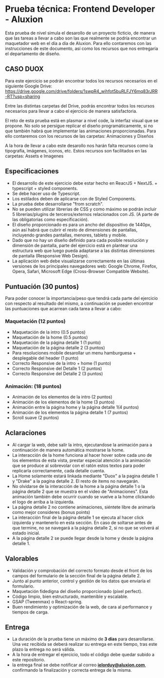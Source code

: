 # Prueba técnica: Frontend Developer - Aluxion 

Esta prueba de nivel simula el desarollo de un proyecto ficticio, de manera que las tareas a llevar a cabo son las que realmente se podría encontrar un maquetador web en el día a día de Aluxion.
Para ello contaremos con las instrucciones de este documento, así como los recursos que nos entregaría el departamento de diseño.

## CASO DUOX 

Para este ejercicio se podrán encontrar todos los recursos necesarios en el siguiente Google Drive:
https://drive.google.com/drive/folders/1swpR4_wihfot5buRLFJY6mq83rJRR-RT?usp=sharing

Entre las distintas carpetas del Drive, podrás encontrar todos los recursos necesarios para llevar a cabo el ejercicio de manera satisfactoria.

El reto de esta prueba está en plasmar a nivel code, la interfaz visual que se propone. No solo se persigue replicar el diseño programáticamente, si no que también habrá que implementar las animaciones proporcionadas.
Para ello contaremos con los recursos de las carpetas: Animaciones y Diseños

A la hora de llevar a cabo este desarollo nos harán falta recursos como la tipografía, imágenes, iconos, etc. Estos recursos son facilitados en las carpetas: Assets e Imagenes


## Especificaciones 
- El desarrollo de este ejercicio debe estar hecho en ReacrJS + NextJS. + typescript + styled components.
- Se debe hacer uso de Typescript.
- Los estilados deben de aplicarse con de Styled Components.
- La prueba debe desarrollarse "from scratch".
- No se pueden utilizar librerias de CSS y como máximo se podrán incluir 5 librerías/plugins de terceros/externos relacionados con JS. (A parte de las obligatorias como especificación).
- El diseño proporcionado es para un ancho del dispositivo de 1440px, aún así habrá que cubrir el resto de dimensiones de pantallas, incluyendo grandes pantallas, menores, tablets y mobile.
- Dado que no hay un diseño definido para cada posible resolución y dimensión de pantalla, parte del ejercicio está en plantear una estructura web que luego pueda adaptarse a las distintas dimensiones de pantalla (Responsive Web Design).
- La aplicación web debe visualizarse correctamente en las últimas versiones de los principales navegadores web: Google Chrome, Firefox, Opera, Safari, Microsoft Edge (Cross-Browser Compatible Website).


## Puntuación (30 puntos)

Para poder conocer la importancia/peso que tendrá cada parte del ejercicio con respecto al resultado del mismo, a continuación se pueden encontrar las puntuaciones que acarrean cada tarea a llevar a cabo:

### Maquetación (12 puntos)
- Maquetación de la intro (0.5 puntos)
- Maquetación de la home (0.5 puntos)
- Maquetación de la página detalle 1 (1 punto)
- Maquetación de la página detalle 2 (3 puntos)
- Para resoluciones mobile desarollar un menu hamburguesa + desplegable del header (1 punto)
- Correcto Responsive de la intro + home (1 punto)
- Correcto Responsive del Detalle 1 (2 puntos)
- Correcto Responsive del Detalle 2 (3 puntos)


### Animación: (18 puntos)
- Animación de los elementos de la intro (2 puntos)
- Animación de los elementos de la home (3 puntos)
- Animación entre la página home y la página detalle 1(4 puntos)
- Animación de los elementos la página detalle 1 (7 puntos)
- Scroll suave (2 puntos)


## Aclaraciones
- Al cargar la web, debe salir la intro, ejecutandose la animación para a continuación de manera automática mostrarse la home.
- La interacción de la home funciona al hacer hover sobre cada uno de los elementos de esta vista, prestar especial atención a la animación que se produce al sobrevolar con el ratón estos textos para poder replicarla correctamente, cada detalle cuenta.
- La Home solamente estará linkada mediante "Duox" a la pagina detalle 1 y "Drake" a la pagina detalle 2. El resto de items no navegarán.
- No olvidarse de la interacción de la home a la página detalle 1 o la página detalle 2 que se muestra en el video de "Animaciones". Esta animación también debe ocurrir cuando se vuelve a la home clickando el logo de arriba a la izquierda.
- La página detalle 2 no contiene animaciones, siéntete libre de animarla como mejor consideres (bonus points)
- La interacción final de la página detalle 1 se ejecuta al hacer click izquierda y mantenerlo en esta sección. En caso de soltarse antes de que termine, no se navegará a la página detalle 2, si no que se volverá al estado inicial.
- A la página detalle 2 se puede llegar desde la home y desde la página detalle 1.


## Valorables 
- Validación y comprobación del correcto formato desde el front de los campos del formulario de la sección final de la página detalle 2.
- Junto al punto anterior, control y gestión de los datos que enviaría el formulario.
- Maquetación fidedigna del diseño proporcionado (pixel perfect).
- Código limpio, bien estructurado, mantenible y escalable.
- GSAP (Tweenmax) o React-spring.
- Buen rendimiento y optimización de la web, de cara al performance y tiempos de carga.


## Entrega 
- La duración de la prueba tiene un máximo de **3 días** para desarollarse. Una vez recibida se deberá realizar su entrega en este tiempo, tras este plazo la entrega no será válida.
- A la hora de entregar el ejercicio, todo el código debe quedar subido a este repositorio.
- la entrega final se debe notificar al correo **ielorduy@aluxion.com**, confirmando la finalización y correcta entrega de la misma.

